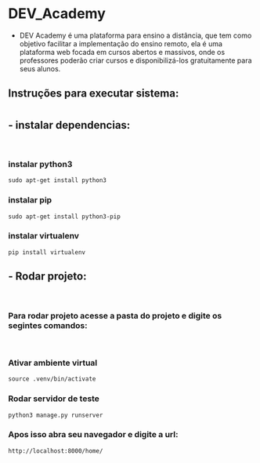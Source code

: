 # <strong>DEV_Academy</strong>
 - DEV Academy é uma plataforma para ensino a distância, que tem como objetivo facilitar a implementação do ensino remoto, ela é uma plataforma web focada em cursos abertos e massivos, onde os professores poderão criar cursos e disponibilizá-los gratuitamente para seus alunos.



## <strong>Instruções para executar sistema:</strong>

#

## - instalar dependencias:

<br>


### instalar python3 

    sudo apt-get install python3

### instalar pip    
    sudo apt-get install python3-pip

### instalar virtualenv  
    pip install virtualenv


## - Rodar projeto:

<br>

### Para rodar projeto acesse a pasta do projeto e digite os segintes comandos:
<br>

### Ativar ambiente virtual

    source .venv/bin/activate

### Rodar servidor de teste    
    python3 manage.py runserver

### Apos isso abra seu navegador e digite a url: 
    http://localhost:8000/home/ 